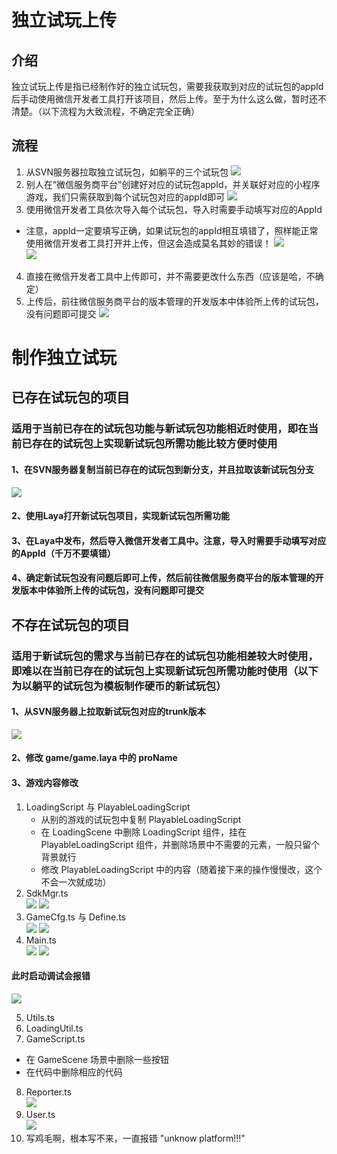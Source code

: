 # 独立试玩上传
## 介绍
独立试玩上传是指已经制作好的独立试玩包，需要我获取到对应的试玩包的appId后手动使用微信开发者工具打开该项目，然后上传。至于为什么这么做，暂时还不清楚。（以下流程为大致流程，不确定完全正确）
## 流程
1. 从SVN服务器拉取独立试玩包，如躺平的三个试玩包
![](imgs/独立试玩1.png)
2. 别人在“微信服务商平台”创建好对应的试玩包appId，并关联好对应的小程序游戏，我们只需获取到每个试玩包对应的appId即可
![](imgs/独立试玩2.png)
3. 使用微信开发者工具依次导入每个试玩包，导入时需要手动填写对应的AppId  
- 注意，appId一定要填写正确，如果试玩包的appId相互填错了，照样能正常使用微信开发者工具打开并上传，但这会造成莫名其妙的错误！ 
![](imgs/独立试玩3.png)  
![](imgs/独立试玩4.png)
4. 直接在微信开发者工具中上传即可，并不需要更改什么东西（应该是哈，不确定）
5. 上传后，前往微信服务商平台的版本管理的开发版本中体验所上传的试玩包，没有问题即可提交
![](imgs/独立试玩5.png)


# 制作独立试玩
## 已存在试玩包的项目
### 适用于当前已存在的试玩包功能与新试玩包功能相近时使用，即在当前已存在的试玩包上实现新试玩包所需功能比较方便时使用
#### 1、在SVN服务器复制当前已存在的试玩包到新分支，并且拉取该新试玩包分支  
![](imgs/独立试玩6.png)
#### 2、使用Laya打开新试玩包项目，实现新试玩包所需功能
#### 3、在Laya中发布，然后导入微信开发者工具中。注意，导入时需要手动填写对应的AppId（千万不要填错）
#### 4、确定新试玩包没有问题后即可上传，然后前往微信服务商平台的版本管理的开发版本中体验所上传的试玩包，没有问题即可提交

## 不存在试玩包的项目
### 适用于新试玩包的需求与当前已存在的试玩包功能相差较大时使用，即难以在当前已存在的试玩包上实现新试玩包所需功能时使用（以下为以躺平的试玩包为模板制作硬币的新试玩包）
#### 1、从SVN服务器上拉取新试玩包对应的trunk版本  
![](imgs/独立试玩7.png)
#### 2、修改 game/game.laya 中的 proName
#### 3、游戏内容修改
1. LoadingScript 与 PlayableLoadingScript
   - 从别的游戏的试玩包中复制 PlayableLoadingScript
   - 在 LoadingScene 中删除 LoadingScript 组件，挂在 PlayableLoadingScript 组件，并删除场景中不需要的元素，一般只留个背景就行
   - 修改 PlayableLoadingScript 中的内容（随着接下来的操作慢慢改，这个不会一次就成功）
2. SdkMgr.ts  
![](imgs/独立试玩14.png)
![](imgs/独立试玩8.png)
3. GameCfg.ts 与 Define.ts  
![](imgs/独立试玩9.png)
![](imgs/独立试玩10.png)
4. Main.ts  
![](imgs/独立试玩11.png)
![](imgs/独立试玩12.png)

#### 此时启动调试会报错
![](imgs/独立试玩13.png)

5. Utils.ts
6. LoadingUtil.ts
7. GameScript.ts
- 在 GameScene 场景中删除一些按钮
- 在代码中删除相应的代码
8. Reporter.ts  
![](imgs/独立试玩15.png)
9. User.ts  
![](imgs/独立试玩16.png)
10. 写鸡毛啊，根本写不来，一直报错 "unknow platform!!!"